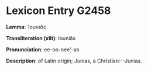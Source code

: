 # Lexicon Entry G2458

**Lemma**: Ἰουνιᾶς

**Transliteration (xlit)**: Iouniâs

**Pronunciation**: ee-oo-nee'-as

**Description**:
of Latin origin; Junias, a Christian:--Junias.
